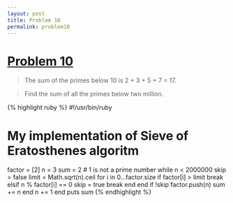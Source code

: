 ```yaml
---
layout: post
title: Problem 10
permalink: problem10
---
```

# [Problem 10](https://projecteuler.net/problem=10)

>The sum of the primes below 10 is 2 + 3 + 5 + 7 = 17.

>Find the sum of all the primes below two million.


{% highlight ruby %}
#!/usr/bin/ruby
# My implementation of Sieve of Eratosthenes algoritm
factor = [2]
n = 3
sum = 2 # 1 is not a prime number
while n < 2000000
	skip = false
	limit = Math.sqrt(n).ceil
	for i in 0...factor.size
		if factor[i] > limit 
			break
		elsif  n % factor[i] == 0 
			skip = true
			break
		end
	end
	if !skip
		factor.push(n)
		sum += n
	end
	n += 1
end
puts sum
{% endhighlight %}
